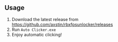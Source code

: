 ## Usage
1. Download the latest release from https://github.com/axstin/rbxfpsunlocker/releases
2. Run `Auto Clicker.exe`
3. Enjoy automatic clicking!
